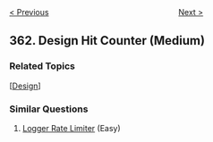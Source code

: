 <!--|This file generated by command(leetcode description); DO NOT EDIT.    |-->
<!--+----------------------------------------------------------------------+-->
<!--|@author    openset <openset.wang@gmail.com>                           |-->
<!--|@link      https://github.com/openset                                 |-->
<!--|@home      https://github.com/openset/leetcode                        |-->
<!--+----------------------------------------------------------------------+-->

[< Previous](https://github.com/openset/leetcode/tree/master/problems/bomb-enemy "Bomb Enemy")
　　　　　　　　　　　　　　　　
[Next >](https://github.com/openset/leetcode/tree/master/problems/max-sum-of-rectangle-no-larger-than-k "Max Sum of Rectangle No Larger Than K")

## 362. Design Hit Counter (Medium)



### Related Topics
  [[Design](https://github.com/openset/leetcode/tree/master/tag/design/README.md)]

### Similar Questions
  1. [Logger Rate Limiter](https://github.com/openset/leetcode/tree/master/problems/logger-rate-limiter) (Easy)
